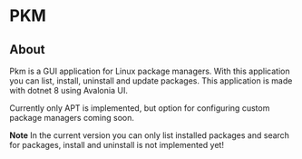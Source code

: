 # PKM

## About
Pkm is a GUI application for Linux package managers. With this application you can list, install, uninstall and update packages.
This application is made with dotnet 8 using Avalonia UI.

Currently only APT is implemented, but option for configuring custom package managers coming soon.

**Note** In the current version you can only list installed packages and search for packages, install and uninstall is not implemented yet!
